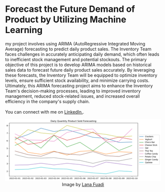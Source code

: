 # Forecast the Future Demand of Product by Utilizing Machine Learning
my project involves using ARIMA (AutoRegressive Integrated Moving Average) forecasting to predict daily product sales. The Inventory Team faces challenges in accurately anticipating daily demand, which often leads to inefficient stock management and potential stockouts. The primary objective of this project is to develop ARIMA models based on historical sales data to forecast future daily product sales accurately. By leveraging these forecasts, the Inventory Team will be equipped to optimize inventory levels, ensure sufficient stock availability, and minimize carrying costs. Ultimately, this ARIMA forecasting project aims to enhance the Inventory Team's decision-making processes, leading to improved inventory management, reduced stock-related issues, and increased overall efficiency in the company's supply chain.
<br>
<br> You can connect with me on <a href="https://www.linkedin.com/in/lanafuadi/">LinkedIn.</a>.

<p align="center">
  <img src="images/foresult.png" width="1024" height="auto">
  <br>
  Image by <a href="https://www.linkedin.com/in/lanafuadi/details/projects/"> Lana Fuadi</a>
</p>
